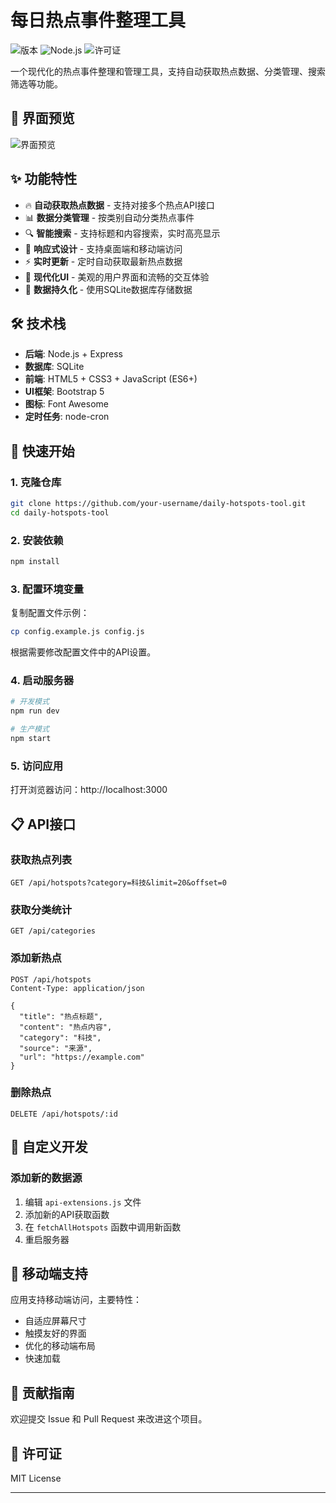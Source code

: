 # 每日热点事件整理工具

![版本](https://img.shields.io/badge/版本-1.0.0-blue.svg)
![Node.js](https://img.shields.io/badge/Node.js-14.x+-green.svg)
![许可证](https://img.shields.io/badge/许可证-MIT-orange.svg)

一个现代化的热点事件整理和管理工具，支持自动获取热点数据、分类管理、搜索筛选等功能。

## 📸 界面预览

![界面预览](https://via.placeholder.com/800x450.png?text=每日热点事件整理工具)

## ✨ 功能特性

- 🔥 **自动获取热点数据** - 支持对接多个热点API接口
- 📊 **数据分类管理** - 按类别自动分类热点事件
- 🔍 **智能搜索** - 支持标题和内容搜索，实时高亮显示
- 📱 **响应式设计** - 支持桌面端和移动端访问
- ⚡ **实时更新** - 定时自动获取最新热点数据
- 🎨 **现代化UI** - 美观的用户界面和流畅的交互体验
- 💾 **数据持久化** - 使用SQLite数据库存储数据

## 🛠️ 技术栈

- **后端**: Node.js + Express
- **数据库**: SQLite
- **前端**: HTML5 + CSS3 + JavaScript (ES6+)
- **UI框架**: Bootstrap 5
- **图标**: Font Awesome
- **定时任务**: node-cron

## 🚀 快速开始

### 1. 克隆仓库

```bash
git clone https://github.com/your-username/daily-hotspots-tool.git
cd daily-hotspots-tool
```

### 2. 安装依赖

```bash
npm install
```

### 3. 配置环境变量

复制配置文件示例：

```bash
cp config.example.js config.js
```

根据需要修改配置文件中的API设置。

### 4. 启动服务器

```bash
# 开发模式
npm run dev

# 生产模式
npm start
```

### 5. 访问应用

打开浏览器访问：http://localhost:3000

## 📋 API接口

### 获取热点列表
```
GET /api/hotspots?category=科技&limit=20&offset=0
```

### 获取分类统计
```
GET /api/categories
```

### 添加新热点
```
POST /api/hotspots
Content-Type: application/json

{
  "title": "热点标题",
  "content": "热点内容",
  "category": "科技",
  "source": "来源",
  "url": "https://example.com"
}
```

### 删除热点
```
DELETE /api/hotspots/:id
```

## 🔧 自定义开发

### 添加新的数据源

1. 编辑 `api-extensions.js` 文件
2. 添加新的API获取函数
3. 在 `fetchAllHotspots` 函数中调用新函数
4. 重启服务器

## 📱 移动端支持

应用支持移动端访问，主要特性：
- 自适应屏幕尺寸
- 触摸友好的界面
- 优化的移动端布局
- 快速加载

## 🤝 贡献指南

欢迎提交 Issue 和 Pull Request 来改进这个项目。

## 📄 许可证

MIT License



---
